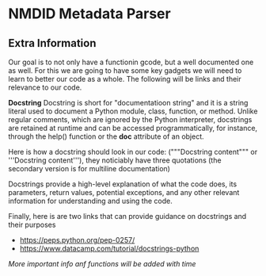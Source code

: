 # NMDID Metadata Parser

## Extra Information

Our goal is to not only have a functionin gcode, but a well documented one as well. For this we are going to have some key gadgets we will need to learn to better our code as a whole. 
The following will be links and their relevance to our code.

**Docstring**
Docstring is short for "documentatioon string" and it is a string literal used to document a Python module, class, function, or method. Unlike regular comments, which are ignored by 
the Python interpreter, docstrings are retained at runtime and can be accessed programmatically, for instance, through the help() function or the __doc__ attribute of an object. 

Here is how a docstring should look in our code: ("""Docstring content""" or '''Docstring content'''), they noticiably have three quotations (the secondary version is for multiline
documentation)

Docstrings provide a high-level explanation of what the code does, its parameters, return values, potential exceptions, and any other relevant information for understanding and using
the code.

Finally, here is are two links that can provide guidance on docstrings and their purposes
  - https://peps.python.org/pep-0257/
  - https://www.datacamp.com/tutorial/docstrings-python

_More important info anf functions will be added with time_
